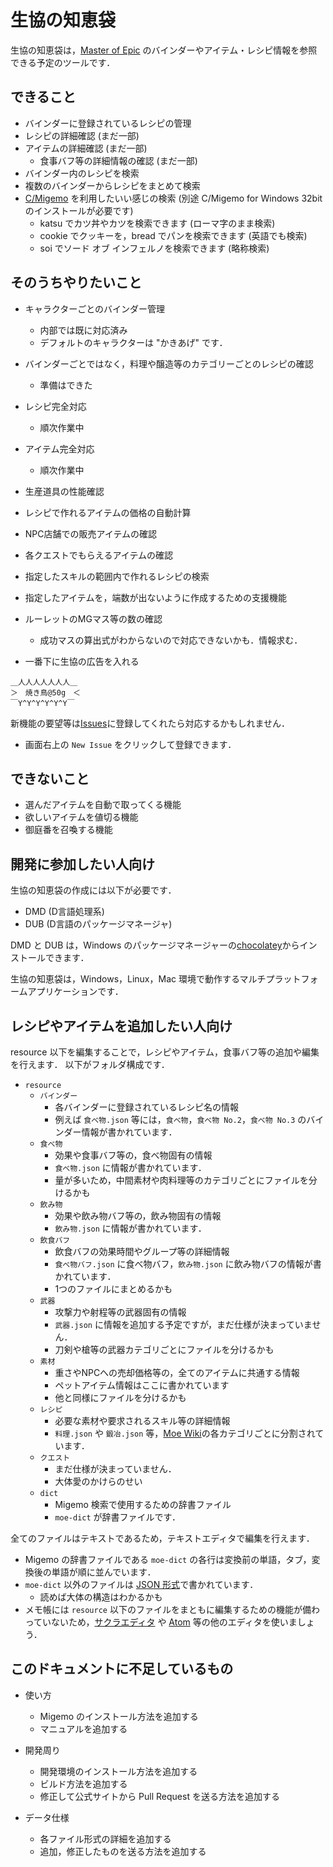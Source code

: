 # 生協の知恵袋

生協の知恵袋は，[Master of Epic](http://moepic.com/top.php?mid=_) のバインダーやアイテム・レシピ情報を参照できる予定のツールです．

## できること
- バインダーに登録されているレシピの管理
- レシピの詳細確認 (まだ一部)
- アイテムの詳細確認 (まだ一部)
  - 食事バフ等の詳細情報の確認 (まだ一部)
- バインダー内のレシピを検索
- 複数のバインダーからレシピをまとめて検索
- [C/Migemo](http://www.kaoriya.net/software/cmigemo/) を利用したいい感じの検索 (別途 C/Migemo for Windows 32bit のインストールが必要です)
  - katsu でカツ丼やカツを検索できます (ローマ字のまま検索)
  - cookie でクッキーを，bread でパンを検索できます (英語でも検索)
  - soi でソード オブ インフェルノを検索できます (略称検索)

## そのうちやりたいこと
- キャラクターごとのバインダー管理
  - 内部では既に対応済み
  - デフォルトのキャラクターは "かきあげ" です．

- バインダーごとではなく，料理や醸造等のカテゴリーごとのレシピの確認
  - 準備はできた
- レシピ完全対応
  - 順次作業中
- アイテム完全対応
  - 順次作業中
- 生産道具の性能確認
- レシピで作れるアイテムの価格の自動計算
- NPC店舗での販売アイテムの確認
- 各クエストでもらえるアイテムの確認
- 指定したスキルの範囲内で作れるレシピの検索
- 指定したアイテムを，端数が出ないように作成するための支援機能
- ルーレットのMGマス等の数の確認
  - 成功マスの算出式がわからないので対応できないかも．情報求む．
- 一番下に生協の広告を入れる
```
＿人人人人人人人＿
＞　焼き鳥@50g　＜
￣Y^Y^Y^Y^Y^Y￣
```

新機能の要望等は[Issues](https://github.com/coop-mojo/moecoop/issues)に登録してくれたら対応するかもしれません．
- 画面右上の `New Issue` をクリックして登録できます．

## できないこと

- 選んだアイテムを自動で取ってくる機能
- 欲しいアイテムを値切る機能
- 御庭番を召喚する機能

## 開発に参加したい人向け

生協の知恵袋の作成には以下が必要です．

- DMD (D言語処理系)
- DUB (D言語のパッケージマネージャ)

DMD と DUB は，Windows のパッケージマネージャーの[chocolatey](https://chocolatey.org)からインストールできます．

生協の知恵袋は，Windows，Linux，Mac 環境で動作するマルチプラットフォームアプリケーションです．

## レシピやアイテムを追加したい人向け

resource 以下を編集することで，レシピやアイテム，食事バフ等の追加や編集を行えます．
以下がフォルダ構成です．

- `resource`
  - `バインダー`
    - 各バインダーに登録されているレシピ名の情報
    - 例えば `食べ物.json` 等には，`食べ物`，`食べ物 No.2`，`食べ物 No.3` のバインダー情報が書かれています．
  - `食べ物`
    - 効果や食事バフ等の，食べ物固有の情報
    - `食べ物.json` に情報が書かれています．
    - 量が多いため，中間素材や肉料理等のカテゴリごとにファイルを分けるかも
  - `飲み物`
    - 効果や飲み物バフ等の，飲み物固有の情報
    - `飲み物.json` に情報が書かれています．
  - `飲食バフ`
    - 飲食バフの効果時間やグループ等の詳細情報
    - `食べ物バフ.json` に食べ物バフ，`飲み物.json` に飲み物バフの情報が書かれています．
    - 1つのファイルにまとめるかも
  - `武器`
    - 攻撃力や射程等の武器固有の情報
    - `武器.json` に情報を追加する予定ですが，まだ仕様が決まっていません．
    - 刀剣や槍等の武器カテゴリごとにファイルを分けるかも
  - `素材`
    - 重さやNPCへの売却価格等の，全てのアイテムに共通する情報
    - ペットアイテム情報はここに書かれています
    - 他と同様にファイルを分けるかも
  - `レシピ`
    - 必要な素材や要求されるスキル等の詳細情報
    - `料理.json` や `鍛冶.json` 等，[Moe Wiki](http://moeread.usamimi.info/index.php?MoE%20Wiki%20-%20Master%20of%20Epic)の各カテゴリごとに分割されています．
  - `クエスト`
    - まだ仕様が決まっていません．
    - 大体愛のかけらのせい
  - `dict`
    - Migemo 検索で使用するための辞書ファイル
    - `moe-dict` が辞書ファイルです．

全てのファイルはテキストであるため，テキストエディタで編集を行えます．
- Migemo の辞書ファイルである `moe-dict` の各行は変換前の単語，タブ，変換後の単語が順に並んでいます．
- `moe-dict` 以外のファイルは [JSON 形式](https://ja.wikipedia.org/wiki/JavaScript_Object_Notation)で書かれています．
  - 読めば大体の構造はわかるかも
- メモ帳には `resource` 以下のファイルをまともに編集するための機能が備わっていないため，[サクラエディタ](http://sakura-editor.sourceforge.net) や [Atom](https://atom.io) 等の他のエディタを使いましょう．

## このドキュメントに不足しているもの

- 使い方
  - Migemo のインストール方法を追加する
  - マニュアルを追加する
- 開発周り
  - 開発環境のインストール方法を追加する
  - ビルド方法を追加する
  - 修正して公式サイトから Pull Request を送る方法を追加する

- データ仕様
  - 各ファイル形式の詳細を追加する
  - 追加，修正したものを送る方法を追加する

